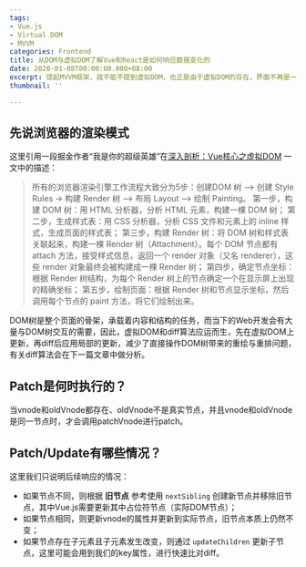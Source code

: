 ```yaml
---
tags:
- Vue.js
- Virtual DOM
- MVVM
categories: Frontend
title: 从DOM与虚拟DOM了解Vue和React是如何响应数据变化的
date: 2020-01-08T00:00:00.000+08:00
excerpt: 提起MVVM框架，就不能不提到虚拟DOM，也正是由于虚拟DOM的存在，界面不再是一条条DOM操作驱动的，取而代之的是数据的改变，“自动”地驱动了DOM改变……
thumbnail: ''

---
```

## 先说浏览器的渲染模式

这里引用一段掘金作者“我是你的超级英雄”在[深入剖析：Vue核心之虚拟DOM](https://juejin.im/post/5d36cc575188257aea108a74) 一文中的描述：

> 所有的浏览器渲染引擎工作流程大致分为5步：创建DOM 树 —> 创建 Style Rules -> 构建 Render 树 —> 布局 Layout -—> 绘制 Painting。
> 第一步，构建 DOM 树：用 HTML 分析器，分析 HTML 元素，构建一棵 DOM 树；
> 第二步，生成样式表：用 CSS 分析器，分析 CSS 文件和元素上的 inline 样式，生成页面的样式表；
> 第三步，构建 Render 树：将 DOM 树和样式表关联起来，构建一棵 Render 树（Attachment）。每个 DOM 节点都有 attach 方法，接受样式信息，返回一个 render 对象（又名 renderer），这些 render 对象最终会被构建成一棵 Render 树；
> 第四步，确定节点坐标：根据 Render 树结构，为每个 Render 树上的节点确定一个在显示屏上出现的精确坐标；
> 第五步，绘制页面：根据 Render 树和节点显示坐标，然后调用每个节点的 paint 方法，将它们绘制出来。

DOM树是整个页面的骨架，承载着内容和结构的任务，而当下的Web开发会有大量与DOM树交互的需要，因此，虚拟DOM和diff算法应运而生，先在虚拟DOM上更新，再diff后应用局部的更新，减少了直接操作DOM树带来的重绘与重排问题，有关diff算法会在下一篇文章中做分析。

## Patch是何时执行的？

当vnode和oldVnode都存在、oldVnode不是真实节点，并且vnode和oldVnode是同一节点时，才会调用patchVnode进行patch。

## Patch/Update有哪些情况？

这里我们只说明后续响应的情况：

- 如果节点不同，则根据 __旧节点__ 参考使用 `nextSibling` 创建新节点并移除旧节点，其中Vue.js需要更新其中占位符节点（实际DOM节点）；
- 如果节点相同，则更新vnode的属性并更新到实际节点，旧节点本质上仍然不变；
- 如果节点存在子元素且子元素发生改变，则通过 `updateChildren` 更新子节点，这里可能会用到我们的key属性，进行快速比对diff。